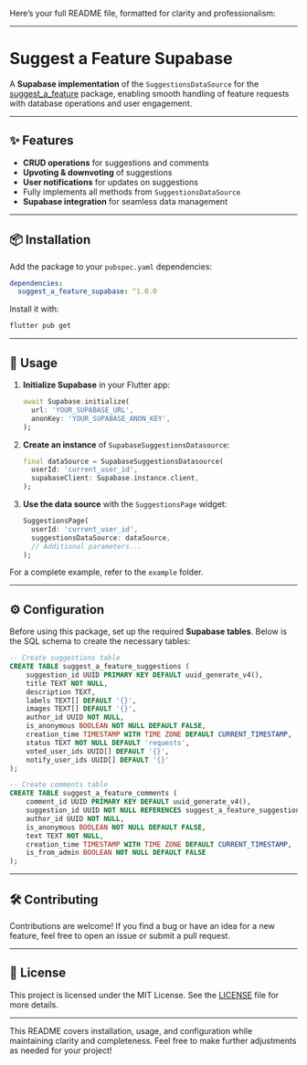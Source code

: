 Here’s your full README file, formatted for clarity and professionalism:

---

# Suggest a Feature Supabase

A **Supabase implementation** of the `SuggestionsDataSource` for the [suggest_a_feature](https://pub.dev/packages/suggest_a_feature) package, enabling smooth handling of feature requests with database operations and user engagement.

---

## ✨ Features

- **CRUD operations** for suggestions and comments  
- **Upvoting & downvoting** of suggestions  
- **User notifications** for updates on suggestions  
- Fully implements all methods from `SuggestionsDataSource`  
- **Supabase integration** for seamless data management  

---

## 📦 Installation

Add the package to your `pubspec.yaml` dependencies:

```yaml
dependencies:
  suggest_a_feature_supabase: ^1.0.0
```

Install it with:

```bash
flutter pub get
```

---

## 🚀 Usage

1. **Initialize Supabase** in your Flutter app:

   ```dart
   await Supabase.initialize(
     url: 'YOUR_SUPABASE_URL',
     anonKey: 'YOUR_SUPABASE_ANON_KEY',
   );
   ```

2. **Create an instance** of `SupabaseSuggestionsDatasource`:

   ```dart
   final dataSource = SupabaseSuggestionsDatasource(
     userId: 'current_user_id',
     supabaseClient: Supabase.instance.client,
   );
   ```

3. **Use the data source** with the `SuggestionsPage` widget:

   ```dart
   SuggestionsPage(
     userId: 'current_user_id',
     suggestionsDataSource: dataSource,
     // Additional parameters...
   );
   ```

For a complete example, refer to the `example` folder.

---

## ⚙️ Configuration

Before using this package, set up the required **Supabase tables**. Below is the SQL schema to create the necessary tables:  

```sql
-- Create suggestions table
CREATE TABLE suggest_a_feature_suggestions (
    suggestion_id UUID PRIMARY KEY DEFAULT uuid_generate_v4(),
    title TEXT NOT NULL,
    description TEXT,
    labels TEXT[] DEFAULT '{}',
    images TEXT[] DEFAULT '{}',
    author_id UUID NOT NULL,
    is_anonymous BOOLEAN NOT NULL DEFAULT FALSE,
    creation_time TIMESTAMP WITH TIME ZONE DEFAULT CURRENT_TIMESTAMP,
    status TEXT NOT NULL DEFAULT 'requests',
    voted_user_ids UUID[] DEFAULT '{}',
    notify_user_ids UUID[] DEFAULT '{}'
);

-- Create comments table
CREATE TABLE suggest_a_feature_comments (
    comment_id UUID PRIMARY KEY DEFAULT uuid_generate_v4(),
    suggestion_id UUID NOT NULL REFERENCES suggest_a_feature_suggestions(suggestion_id) ON DELETE CASCADE,
    author_id UUID NOT NULL,
    is_anonymous BOOLEAN NOT NULL DEFAULT FALSE,
    text TEXT NOT NULL,
    creation_time TIMESTAMP WITH TIME ZONE DEFAULT CURRENT_TIMESTAMP,
    is_from_admin BOOLEAN NOT NULL DEFAULT FALSE
);
```

---

## 🛠 Contributing

Contributions are welcome! If you find a bug or have an idea for a new feature, feel free to open an issue or submit a pull request.

---

## 📄 License

This project is licensed under the MIT License. See the [LICENSE](LICENSE) file for more details.

---

This README covers installation, usage, and configuration while maintaining clarity and completeness. Feel free to make further adjustments as needed for your project!